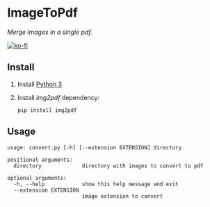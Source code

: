 # ImageToPdf
_Merge images in a single pdf._

[![ko-fi](https://www.ko-fi.com/img/githubbutton_sm.svg)](https://ko-fi.com/C0C2VFGD)

## Install

1. Install [Python 3](https://www.python.org/downloads/)

2. Install *img2pdf* dependency:

    `pip install img2pdf`

## Usage

```
usage: convert.py [-h] [--extension EXTENSION] directory

positional arguments:
  directory             directory with images to convert to pdf

optional arguments:
  -h, --help            show this help message and exit
  --extension EXTENSION
                        image extension to convert
```
